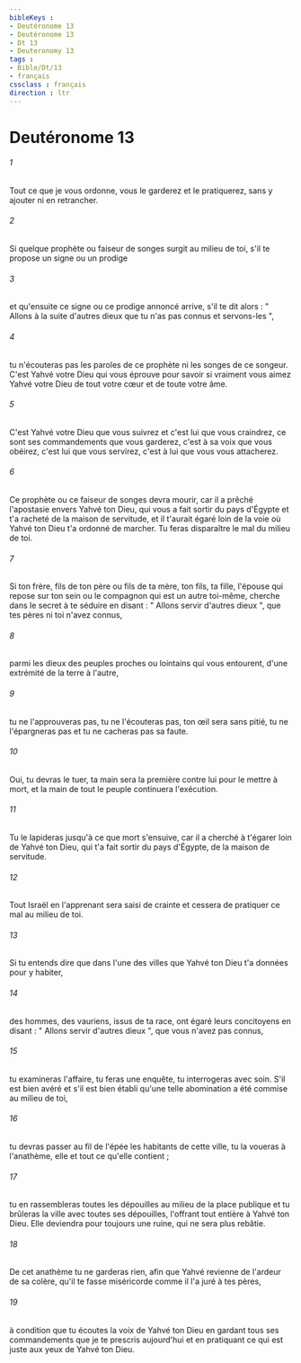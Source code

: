 ```yaml
---
bibleKeys : 
- Deutéronome 13
- Deutéronome 13
- Dt 13
- Deuteronomy 13
tags : 
- Bible/Dt/13
- français
cssclass : français
direction : ltr
---
```


# Deutéronome 13

###### 1
Tout ce que je vous ordonne, vous le garderez et le pratiquerez, sans y ajouter ni en retrancher. 
###### 2
Si quelque prophète ou faiseur de songes surgit au milieu de toi, s'il te propose un signe ou un prodige 
###### 3
et qu'ensuite ce signe ou ce prodige annoncé arrive, s'il te dit alors : " Allons à la suite d'autres dieux que tu n'as pas connus et servons-les ", 
###### 4
tu n'écouteras pas les paroles de ce prophète ni les songes de ce songeur. C'est Yahvé votre Dieu qui vous éprouve pour savoir si vraiment vous aimez Yahvé votre Dieu de tout votre cœur et de toute votre âme. 
###### 5
C'est Yahvé votre Dieu que vous suivrez et c'est lui que vous craindrez, ce sont ses commandements que vous garderez, c'est à sa voix que vous obéirez, c'est lui que vous servirez, c'est à lui que vous vous attacherez. 
###### 6
Ce prophète ou ce faiseur de songes devra mourir, car il a prêché l'apostasie envers Yahvé ton Dieu, qui vous a fait sortir du pays d'Égypte et t'a racheté de la maison de servitude, et il t'aurait égaré loin de la voie où Yahvé ton Dieu t'a ordonné de marcher. Tu feras disparaître le mal du milieu de toi. 
###### 7
Si ton frère, fils de ton père ou fils de ta mère, ton fils, ta fille, l'épouse qui repose sur ton sein ou le compagnon qui est un autre toi-même, cherche dans le secret à te séduire en disant : " Allons servir d'autres dieux ", que tes pères ni toi n'avez connus, 
###### 8
parmi les dieux des peuples proches ou lointains qui vous entourent, d'une extrémité de la terre à l'autre, 
###### 9
tu ne l'approuveras pas, tu ne l'écouteras pas, ton œil sera sans pitié, tu ne l'épargneras pas et tu ne cacheras pas sa faute. 
###### 10
Oui, tu devras le tuer, ta main sera la première contre lui pour le mettre à mort, et la main de tout le peuple continuera l'exécution. 
###### 11
Tu le lapideras jusqu'à ce que mort s'ensuive, car il a cherché à t'égarer loin de Yahvé ton Dieu, qui t'a fait sortir du pays d'Égypte, de la maison de servitude. 
###### 12
Tout Israël en l'apprenant sera saisi de crainte et cessera de pratiquer ce mal au milieu de toi. 
###### 13
Si tu entends dire que dans l'une des villes que Yahvé ton Dieu t'a données pour y habiter, 
###### 14
des hommes, des vauriens, issus de ta race, ont égaré leurs concitoyens en disant : " Allons servir d'autres dieux ", que vous n'avez pas connus, 
###### 15
tu examineras l'affaire, tu feras une enquête, tu interrogeras avec soin. S'il est bien avéré et s'il est bien établi qu'une telle abomination a été commise au milieu de toi, 
###### 16
tu devras passer au fil de l'épée les habitants de cette ville, tu la voueras à l'anathème, elle et tout ce qu'elle contient ; 
###### 17
tu en rassembleras toutes les dépouilles au milieu de la place publique et tu brûleras la ville avec toutes ses dépouilles, l'offrant tout entière à Yahvé ton Dieu. Elle deviendra pour toujours une ruine, qui ne sera plus rebâtie. 
###### 18
De cet anathème tu ne garderas rien, afin que Yahvé revienne de l'ardeur de sa colère, qu'il te fasse miséricorde comme il l'a juré à tes pères, 
###### 19
à condition que tu écoutes la voix de Yahvé ton Dieu en gardant tous ses commandements que je te prescris aujourd'hui et en pratiquant ce qui est juste aux yeux de Yahvé ton Dieu. 
